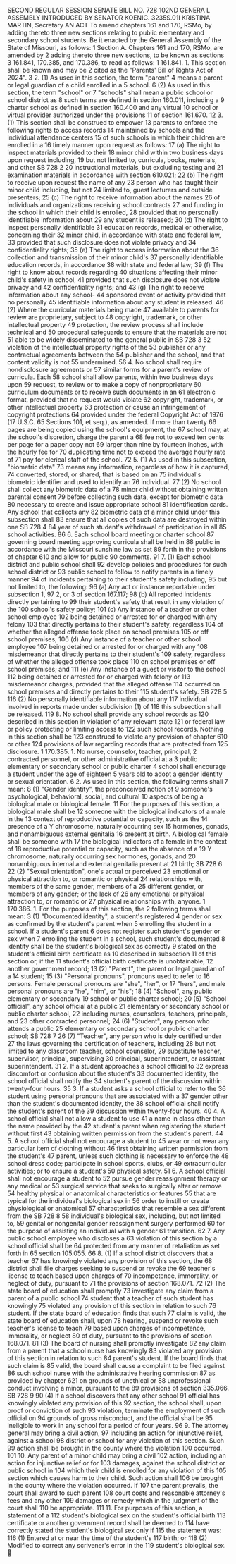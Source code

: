 SECOND REGULAR SESSION
SENATE BILL NO. 728
102ND GENERA L ASSEMBLY
INTRODUCED BY SENATOR KOENIG.
3235S.01I KRISTINA MARTIN, Secretary
AN ACT
To amend chapters 161 and 170, RSMo, by adding thereto three new sections relating to public
elementary and secondary school students.
Be it enacted by the General Assembly of the State of Missouri, as follows:
1 Section A. Chapters 161 and 170, RSMo, are amended by
2 adding thereto three new sections, to be known as sections
3 161.841, 170.385, and 170.386, to read as follows:
1 161.841. 1. This section shall be known and may be
2 cited as the "Parents' Bill of Rights Act of 2024".
3 2. (1) As used in this section, the term "parent"
4 means a parent or legal guardian of a child enrolled in a
5 school.
6 (2) As used in this section, the term "school" or
7 "schools" shall mean a public school or school district as
8 such terms are defined in section 160.011, including a
9 charter school as defined in section 160.400 and any virtual
10 school or virtual provider authorized under the provisions
11 of section 161.670.
12 3. (1) This section shall be construed to empower
13 parents to enforce the following rights to access records
14 maintained by schools and the individual attendance centers
15 of such schools in which their children are enrolled in a
16 timely manner upon request as follows:
17 (a) The right to inspect materials provided to their
18 minor child within two business days upon request including,
19 but not limited to, curricula, books, materials, and other
SB 728 2
20 instructional materials, but excluding testing and
21 examination materials in accordance with section 610.021;
22 (b) The right to receive upon request the name of any
23 person who has taught their minor child including, but not
24 limited to, guest lecturers and outside presenters;
25 (c) The right to receive information about the names
26 of individuals and organizations receiving school contracts
27 and funding in the school in which their child is enrolled,
28 provided that no personally identifiable information about
29 any student is released;
30 (d) The right to inspect personally identifiable
31 education records, medical or otherwise, concerning their
32 minor child, in accordance with state and federal law,
33 provided that such disclosure does not violate privacy and
34 confidentiality rights;
35 (e) The right to access information about the
36 collection and transmission of their minor child's
37 personally identifiable education records, in accordance
38 with state and federal law;
39 (f) The right to know about records regarding
40 situations affecting their minor child's safety in school,
41 provided that such disclosure does not violate privacy and
42 confidentiality rights; and
43 (g) The right to receive information about any school-
44 sponsored event or activity provided that no personally
45 identifiable information about any student is released.
46 (2) Where the curricular materials being made
47 available to parents for review are proprietary, subject to
48 copyright, trademark, or other intellectual property
49 protection, the review process shall include technical and
50 procedural safeguards to ensure that the materials are not
51 able to be widely disseminated to the general public in
SB 728 3
52 violation of the intellectual property rights of the
53 publisher or any contractual agreements between the
54 publisher and the school, and that content validity is not
55 undermined.
56 4. No school shall require nondisclosure agreements or
57 similar forms for a parent's review of curricula. Each
58 school shall allow parents, within two business days upon
59 request, to review or to make a copy of nonproprietary
60 curriculum documents or to receive such documents in an
61 electronic format, provided that no request would violate
62 copyright, trademark, or other intellectual property
63 protection or cause an infringement of copyright protections
64 provided under the federal Copyright Act of 1976 (17 U.S.C.
65 Sections 101, et seq.), as amended. If more than twenty
66 pages are being copied using the school's equipment, the
67 school may, at the school's discretion, charge the parent a
68 fee not to exceed ten cents per page for a paper copy not
69 larger than nine by fourteen inches, with the hourly fee for
70 duplicating time not to exceed the average hourly rate of
71 pay for clerical staff of the school.
72 5. (1) As used in this subsection, "biometric data"
73 means any information, regardless of how it is captured,
74 converted, stored, or shared, that is based on an
75 individual's biometric identifier and used to identify an
76 individual.
77 (2) No school shall collect any biometric data of a
78 minor child without obtaining written parental consent
79 before collecting such data, except for biometric data
80 necessary to create and issue appropriate school
81 identification cards. Any school that collects any
82 biometric data of a minor child under this subsection shall
83 ensure that all copies of such data are destroyed within one
SB 728 4
84 year of such student's withdrawal of participation in all
85 school activities.
86 6. Each school board meeting or charter school
87 governing board meeting approving curricula shall be held in
88 public in accordance with the Missouri sunshine law as set
89 forth in the provisions of chapter 610 and allow for public
90 comments.
91 7. (1) Each school district and public school shall
92 develop policies and procedures for such school district or
93 public school to follow to notify parents in a timely manner
94 of incidents pertaining to their student's safety including,
95 but not limited to, the following:
96 (a) Any act or instance reportable under subsection 1,
97 2, or 3 of section 167.117;
98 (b) All reported incidents directly pertaining to
99 their student's safety that result in any violation of the
100 school's safety policy;
101 (c) Any instance of a teacher or other school employee
102 being detained or arrested for or charged with any felony
103 that directly pertains to their student's safety, regardless
104 of whether the alleged offense took place on school premises
105 or off school premises;
106 (d) Any instance of a teacher or other school employee
107 being detained or arrested for or charged with any
108 misdemeanor that directly pertains to their student's
109 safety, regardless of whether the alleged offense took place
110 on school premises or off school premises; and
111 (e) Any instance of a guest or visitor to the school
112 being detained or arrested for or charged with felony or
113 misdemeanor charges, provided that the alleged offense
114 occurred on school premises and directly pertains to their
115 student's safety.
SB 728 5
116 (2) No personally identifiable information about any
117 individual involved in reports made under subdivision (1) of
118 this subsection shall be released.
119 8. No school shall provide any school records as
120 described in this section in violation of any relevant state
121 or federal law or policy protecting or limiting access to
122 such school records. Nothing in this section shall be
123 construed to violate any provision of chapter 610 or other
124 provisions of law regarding records that are protected from
125 disclosure.
1 170.385. 1. No nurse, counselor, teacher, principal,
2 contracted personnel, or other administrative official at a
3 public elementary or secondary school or public charter
4 school shall encourage a student under the age of eighteen
5 years old to adopt a gender identity or sexual orientation.
6 2. As used in this section, the following terms shall
7 mean:
8 (1) "Gender identity", the preconceived notion of
9 someone's psychological, behavioral, social, and cultural
10 aspects of being a biological male or biological female.
11 For the purposes of this section, a biological male shall be
12 someone with the biological indicators of a male in the
13 context of reproductive potential or capacity, such as the
14 presence of a Y chromosome, naturally occurring sex
15 hormones, gonads, and nonambiguous external genitalia
16 present at birth. A biological female shall be someone with
17 the biological indicators of a female in the context of
18 reproductive potential or capacity, such as the absence of a
19 Y chromosome, naturally occurring sex hormones, gonads, and
20 nonambiguous internal and external genitalia present at
21 birth;
SB 728 6
22 (2) "Sexual orientation", one's actual or perceived
23 emotional or physical attraction to, or romantic or physical
24 relationships with, members of the same gender, members of a
25 different gender, or members of any gender; or the lack of
26 any emotional or physical attraction to, or romantic or
27 physical relationships with, anyone.
1 170.386. 1. For the purposes of this section, the
2 following terms shall mean:
3 (1) "Documented identity", a student's registered
4 gender or sex as confirmed by the student's parent when
5 enrolling the student in a school. If a student's parent
6 does not register such student's gender or sex when
7 enrolling the student in a school, such student's documented
8 identity shall be the student's biological sex as correctly
9 stated on the student's official birth certificate as
10 described in subsection 11 of this section or, if the
11 student's official birth certificate is unobtainable,
12 another government record;
13 (2) "Parent", the parent or legal guardian of a
14 student;
15 (3) "Personal pronouns", pronouns used to refer to
16 persons. Female personal pronouns are "she", "her", or
17 "hers", and male personal pronouns are "he", "him", or "his";
18 (4) "School", any public elementary or secondary
19 school or public charter school;
20 (5) "School official", any school official at a public
21 elementary or secondary school or public charter school,
22 including nurses, counselors, teachers, principals, and
23 other contracted personnel;
24 (6) "Student", any person who attends a public
25 elementary or secondary school or public charter school;
SB 728 7
26 (7) "Teacher", any person who is duly certified under
27 the laws governing the certification of teachers, including
28 but not limited to any classroom teacher, school counselor,
29 substitute teacher, supervisor, principal, supervising
30 principal, superintendent, or assistant superintendent.
31 2. If a student approaches a school official to
32 express discomfort or confusion about the student's
33 documented identity, the school official shall notify the
34 student's parent of the discussion within twenty-four hours.
35 3. If a student asks a school official to refer to the
36 student using personal pronouns that are associated with a
37 gender other than the student's documented identity, the
38 school official shall notify the student's parent of the
39 discussion within twenty-four hours.
40 4. A school official shall not allow a student to use
41 a name in class other than the name provided by the
42 student's parent when registering the student without first
43 obtaining written permission from the student's parent.
44 5. A school official shall not encourage a student to
45 wear or not wear any particular item of clothing without
46 first obtaining written permission from the student's
47 parent, unless such clothing is necessary to enforce the
48 school dress code; participate in school sports, clubs, or
49 extracurricular activities; or to ensure a student's
50 physical safety.
51 6. A school official shall not encourage a student to
52 pursue gender reassignment therapy or any medical or
53 surgical service that seeks to surgically alter or remove
54 healthy physical or anatomical characteristics or features
55 that are typical for the individual's biological sex in
56 order to instill or create physiological or anatomical
57 characteristics that resemble a sex different from the
SB 728 8
58 individual's biological sex, including, but not limited to,
59 genital or nongenital gender reassignment surgery performed
60 for the purpose of assisting an individual with a gender
61 transition.
62 7. Any public school employee who discloses a
63 violation of this section by a school official shall be
64 protected from any manner of retaliation as set forth in
65 section 105.055.
66 8. (1) If a school district discovers that a teacher
67 has knowingly violated any provision of this section, the
68 district shall file charges seeking to suspend or revoke the
69 teacher's license to teach based upon charges of
70 incompetence, immorality, or neglect of duty, pursuant to
71 the provisions of section 168.071.
72 (2) The state board of education shall promptly
73 investigate any claim from a parent of a public school
74 student that a teacher of such student has knowingly
75 violated any provision of this section in relation to such
76 student. If the state board of education finds that such
77 claim is valid, the state board of education shall, upon
78 hearing, suspend or revoke such teacher's license to teach
79 based upon charges of incompetence, immorality, or neglect
80 of duty, pursuant to the provisions of section 168.071.
81 (3) The board of nursing shall promptly investigate
82 any claim from a parent that a school nurse has knowingly
83 violated any provision of this section in relation to such
84 parent's student. If the board finds that such claim is
85 valid, the board shall cause a complaint to be filed against
86 such school nurse with the administrative hearing commission
87 as provided by chapter 621 on grounds of unethical or
88 unprofessional conduct involving a minor, pursuant to the
89 provisions of section 335.066.
SB 728 9
90 (4) If a school discovers that any other school
91 official has knowingly violated any provision of this
92 section, the school shall, upon proof or conviction of such
93 violation, terminate the employment of such official on
94 grounds of gross misconduct, and the official shall be
95 ineligible to work in any school for a period of four years.
96 9. The attorney general may bring a civil action,
97 including an action for injunctive relief, against a school
98 district or school for any violation of this section. Such
99 action shall be brought in the county where the violation
100 occurred.
101 10. Any parent of a minor child may bring a civil
102 action, including an action for injunctive relief or for
103 damages, against the school district or public school in
104 which their child is enrolled for any violation of this
105 section which causes harm to their child. Such action shall
106 be brought in the county where the violation occurred. If
107 the parent prevails, the court shall award to such parent
108 court costs and reasonable attorney's fees and any other
109 damages or remedy which in the judgment of the court shall
110 be appropriate.
111 11. For purposes of this section, a statement of a
112 student's biological sex on the student's official birth
113 certificate or another government record shall be deemed to
114 have correctly stated the student's biological sex only if
115 the statement was:
116 (1) Entered at or near the time of the student's
117 birth; or
118 (2) Modified to correct any scrivener's error in the
119 student's biological sex.
